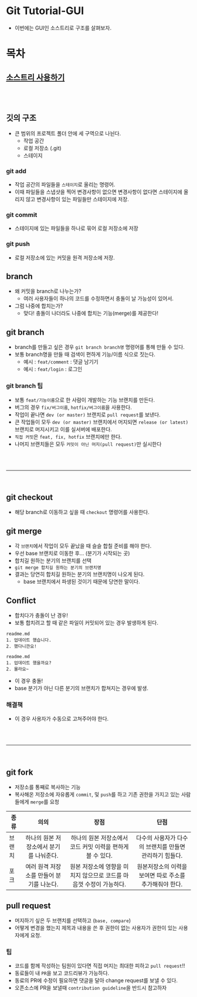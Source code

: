 # Git Tutorial-GUI
* 이번에는 GUI인 소스트리로 구조를 살펴보자.

# 목차
## [소스트리 사용하기](#소스트리-사용하기)
<br>
<br>

## 깃의 구조
* 큰 범위의 프로젝트 폴더 안에 세 구역으로 나뉜다.
  * 작업 공간
  * 로컬 저장소 (.git)
  * 스테이지


### git add
* 작업 공간의 파일들을 `스테이지`로 올리는 명령어.
* 이때 파일들을 스냅샷을 찍어 변경사항이 없으면 변경사항이 없다면 스테이지에 올리지 않고 변경사항이 있는 파일들만 스테이지에 저장.

### git commit
* 스테이지에 있는 파일들을 하나로 묶어 로컬 저장소에 저장

### git push
* 로컬 저장소에 있는 커밋을 원격 저장소에 저장.


## branch
* 왜 커밋을 branch로 나누는가?
  * 여러 사용자들이 하나의 코드를 수정하면서 충돌이 날 가능성이 있어서.
* 그럼 나중에 합치는가?
  * 맞다! 충돌이 나더라도 나중에 합치는 기능(merge)를 제공한다!

## git branch <name>
* branch를 만들고 싶은 경우 `git branch branch명` 명령어를 통해 만들 수 있다.
* 보통 branch명을 만들 때 검색이 편하게 기능/이름 식으로 짓는다.
  * 예시 : `feat/comment` : 댓글 남기기
  * 예시 : `feat/login` : 로그인 

### git branch 팁
* 보통 `feat/기능이름`으로 한 사람이 개발하는 기능 브랜치를 만든다.
* 버그의 경우 `fix/버그이름`, `hotfix/버그이름`을 사용한다.
* 작업이 끝나면 `dev (or master)` 브랜치로 `pull request`를 보낸다.
* 큰 작업들이 모두 `dev (or master)` 브랜치에서 머지되면 `release (or latest)` 브랜치로 머지시키고 이를 실서버에 배포한다.
* `직접 커밋`은 `feat, fix, hotfix` 브랜치에만 한다.
* 나머지 브랜치들은 모두 `커밋이 아닌 머지(pull request)`만 실시한다

<br></br>
***
<br>

## git checkout <branch name>
* 해당 branch로 이동하고 싶을 때 `checkout` 명령어를 사용한다. 

## git merge
* 각 `브랜치`에서 작업이 모두 끝났을 때 슬슬 합칠 준비를 해야 한다.
* 우선 base 브랜치로 이동한 후... (분기가 시작되는 곳)
* 합치길 원하는 분기의 브랜치를 선택
* `git merge 합치길 원하는 분기의 브랜치명`
* 결과는 당연히 합치길 원하는 분기의 브랜치명이 나오게 된다.
  * base 브랜치에서 파생된 것이기 때문에 당연한 말이다.

## Conflict
* 합치다가 충돌이 난 경우!
* 보통 합치려고 할 때 같은 파일이 커밋되어 있는 경우 발생하게 된다.
```
readme.md
1. 업데이트 했습니다.
2. 했다니깐요!
```

```
readme.md
1. 업데이트 했을까요?
2. 몰라요~
```
* 이 경우 충돌!
* base 분기가 아닌 다른 분기의 브랜치가 합쳐지는 경우에 발생.


### 해결책
* 이 경우 사용자가 수동으로 고쳐주어야 한다.

<br></br>
***
<br>

## git fork
* 저장소를 통째로 복사하는 기능
* 복사해온 저장소에 자유롭게 `commit`, 및 `push`를 하고 기존 권한을 가지고 있는 사람들에게 `merge`를 요청


|종류|의의|장점|단점|
|---|:----:|:------:|:------:|
|브랜치|하나의 원본 저장소에서 분기를 나눠준다.|하나의 원본 저장소에서 코드 커밋 이력을 편하게 볼 수 있다.|다수의 사용자가 다수의 브랜치를 만들면 관리하기 힘들다.|
|포크|여러 원격 저장소를 만들어 분기를 나눈다.|원본 저장소에 영향을 미치지 않으므로 코드를 마음껏 수정이 가능하다.|원본저장소의 이력을 보여면 따로 주소를 추가해줘야 한다.|

## pull request
* 머지하기 싶은 두 브랜치를 선택하고 (`base, compare`)
* 어떻게 변경을 했는지 제목과 내용을 쓴 후 권한이 없는 사용자가 권한이 있는 사용자에게 요청.

### 팁
* 코드를 함께 작성하는 팀원이 있다면 직접 머지는 최대한 피하고 `pull request`!!
* 동료들이 내 `PR`을 보고 코드리뷰가 가능하다.
* 동료의 PR에 수정이 필요하면 댓글을 달아 change request를 보낼 수 있다.
* 오픈소스에 PR을 보낼때 `contribution guideline`을 반드시 참고하자